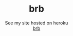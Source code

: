 <h1 align="center">brb</h1>

<p align="center">See my site hosted on heroku
<br><a href="https://bnbair.herokuapp.com/">brb</a></br></p>
&nbsp

